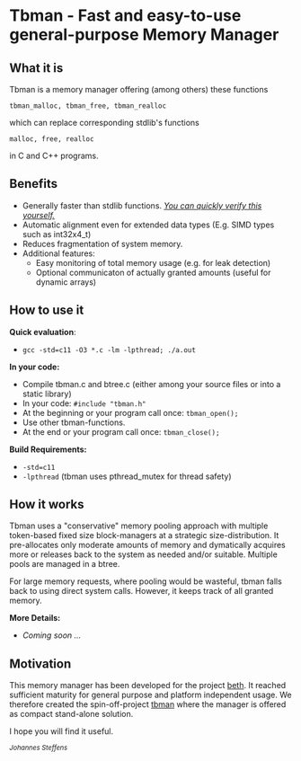 # Tbman - Fast and easy-to-use general-purpose Memory Manager

## What it is
Tbman is a memory manager offering (among others) these functions 

`tbman_malloc, tbman_free, tbman_realloc`

which can replace corresponding stdlib's functions

`malloc, free, realloc`

in C and C++ programs.

## Benefits
* Generally faster than stdlib functions. [*You can quickly verify this yourself.*](#how-to-use-it)
* Automatic alignment even for extended data types (E.g. SIMD types such as int32x4_t)
* Reduces fragmentation of system memory.
* Additional features:
    * Easy monitoring of total memory usage (e.g. for leak detection)
    * Optional communicaton of actually granted amounts (useful for dynamic arrays)

## How to use it
**Quick evaluation**:
* `gcc -std=c11 -O3 *.c -lm -lpthread; ./a.out`

**In your code:**
* Compile tbman.c and btree.c (either among your source files or into a static library)
* In your code: `#include "tbman.h"`
* At the beginning or your program call once: `tbman_open();`
* Use other tbman-functions.
* At the end or your program call once: `tbman_close();`

**Build Requirements:**
* `-std=c11`
* `-lpthread`  (tbman uses pthread_mutex for thread safety)

## How it works
Tbman uses a "conservative" memory pooling approach with multiple token-based fixed size block-managers at a strategic size-distribution. It pre-allocates only moderate amounts of memory and dymatically acquires more or releases back to the system as needed and/or suitable. Multiple pools are managed in a btree.

For large memory requests, where pooling would be wasteful, tbman falls back to using direct system calls. However, it keeps track of all granted memory.

**More Details:**
* *Coming soon ...*

## Motivation
This memory manager has been developed for the project [beth](https://github.com/johsteffens/beth). It reached sufficient maturity for general purpose and platform independent usage. We therefore created the spin-off-project [tbman](https://github.com/johsteffens/tbman) where the manager is offered as compact stand-alone solution.

I hope you will find it useful.

<sub>*Johannes Steffens*</sub>
